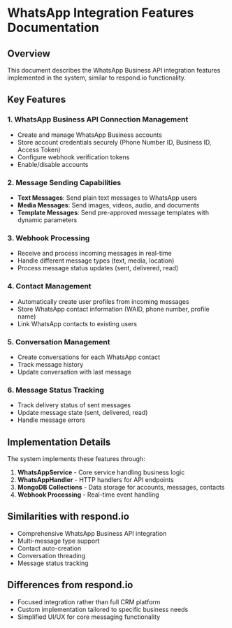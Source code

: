 # WhatsApp Integration Features Documentation

## Overview
This document describes the WhatsApp Business API integration features implemented in the system, similar to respond.io functionality.

## Key Features

### 1. WhatsApp Business API Connection Management
- Create and manage WhatsApp Business accounts
- Store account credentials securely (Phone Number ID, Business ID, Access Token)
- Configure webhook verification tokens
- Enable/disable accounts

### 2. Message Sending Capabilities
- **Text Messages**: Send plain text messages to WhatsApp users
- **Media Messages**: Send images, videos, audio, and documents
- **Template Messages**: Send pre-approved message templates with dynamic parameters

### 3. Webhook Processing
- Receive and process incoming messages in real-time
- Handle different message types (text, media, location)
- Process message status updates (sent, delivered, read)

### 4. Contact Management
- Automatically create user profiles from incoming messages
- Store WhatsApp contact information (WAID, phone number, profile name)
- Link WhatsApp contacts to existing users

### 5. Conversation Management
- Create conversations for each WhatsApp contact
- Track message history
- Update conversation with last message

### 6. Message Status Tracking
- Track delivery status of sent messages
- Update message state (sent, delivered, read)
- Handle message errors

## Implementation Details

The system implements these features through:

1. **WhatsAppService** - Core service handling business logic
2. **WhatsAppHandler** - HTTP handlers for API endpoints
3. **MongoDB Collections** - Data storage for accounts, messages, contacts
4. **Webhook Processing** - Real-time event handling

## Similarities with respond.io

- Comprehensive WhatsApp Business API integration
- Multi-message type support
- Contact auto-creation
- Conversation threading
- Message status tracking

## Differences from respond.io

- Focused integration rather than full CRM platform
- Custom implementation tailored to specific business needs
- Simplified UI/UX for core messaging functionality